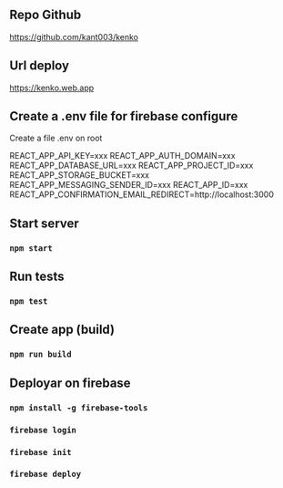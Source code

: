 ## Repo Github

https://github.com/kant003/kenko

## Url deploy

https://kenko.web.app

## Create a .env file for firebase configure

Create a file .env on root 

REACT_APP_API_KEY=xxx
REACT_APP_AUTH_DOMAIN=xxx
REACT_APP_DATABASE_URL=xxx
REACT_APP_PROJECT_ID=xxx
REACT_APP_STORAGE_BUCKET=xxx
REACT_APP_MESSAGING_SENDER_ID=xxx
REACT_APP_ID=xxx
REACT_APP_CONFIRMATION_EMAIL_REDIRECT=http://localhost:3000

## Start server

### `npm start`


## Run tests

### `npm test`


## Create app (build)

### `npm run build`


## Deployar on firebase

### `npm install -g firebase-tools`
### `firebase login`
### `firebase init`
### `firebase deploy`
